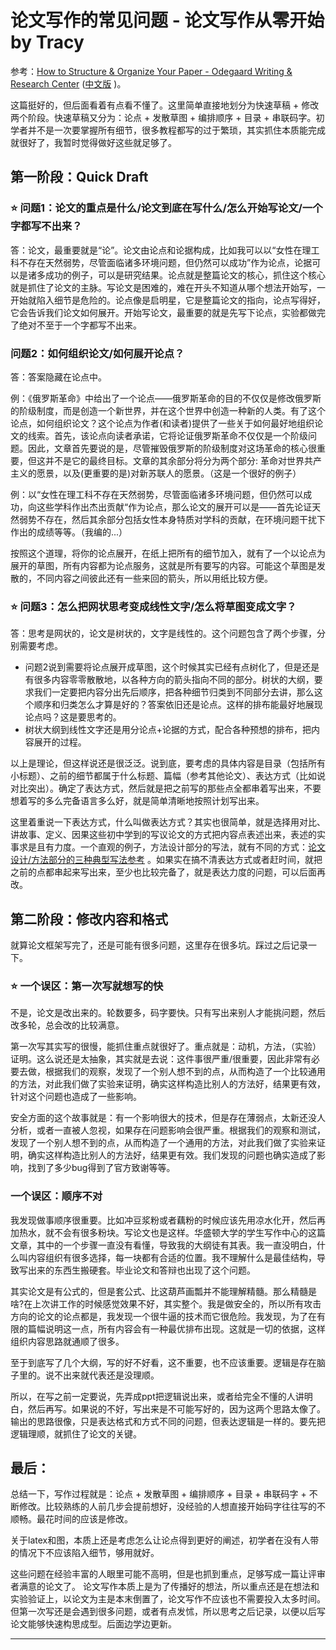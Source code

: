 # 论文写作的常见问题 - 论文写作从零开始  by Tracy
参考：[How to Structure & Organize Your Paper - Odegaard Writing & Research Center](https://depts.washington.edu/owrc/wp-content/uploads/2021/05/How-to-Structure-and-Organize-Your-Paper.pdf) ([中文版](https://mp.weixin.qq.com/s/C14N43RCuO6gWU73jCDZNg) )。

这篇挺好的，但后面看着有点看不懂了。这里简单直接地划分为快速草稿 + 修改 两个阶段。快速草稿又分为：论点 + 发散草图 + 编排顺序 + 目录 + 串联码字。初学者并不是一次要掌握所有细节，很多教程都写的过于繁琐，其实抓住本质能完成就很好了，我暂时觉得做好这些就足够了。

## 第一阶段：Quick Draft

### ⭐ 问题1：论文的重点是什么/论文到底在写什么/怎么开始写论文/一个字都写不出来？

答：论文，最重要就是“论”。论文由论点和论据构成，比如我可以以“女性在理工科不存在天然弱势，尽管面临诸多环境问题，但仍然可以成功”作为论点，论据可以是诸多成功的例子，可以是研究结果。论点就是整篇论文的核心，抓住这个核心就是抓住了论文的主脉。写论文是困难的，难在开头不知道从哪个想法开始写，一开始就陷入细节是危险的。论点像是启明星，它是整篇论文的指向，论点写得好，它会告诉我们论文如何展开。开始写论文，最重要的就是先写下论点，实验都做完了绝对不至于一个字都写不出来。

### 问题2：如何组织论文/如何展开论点？

答：答案隐藏在论点中。

例：《俄罗斯革命》中给出了一个论点——俄罗斯革命的目的不仅仅是修改俄罗斯的阶级制度，而是创造一个新世界，并在这个世界中创造一种新的人类。有了这个论点，如何组织论文？这个论点为作者(和读者)提供了一些关于如何最好地组织论文的线索。首先，该论点向读者承诺，它将论证俄罗斯革命不仅仅是一个阶级问题。因此，文章首先要说的是，尽管摧毁俄罗斯的阶级制度对这场革命的核心很重要，但这并不是它的最终目标。文章的其余部分将分为两个部分: 革命对世界共产主义的愿景，以及(更重要的是)对新苏联人的愿景。（这是一个很好的例子）

例：以“女性在理工科不存在天然弱势，尽管面临诸多环境问题，但仍然可以成功，向这些学科作出杰出贡献“作为论点，那么论文的展开可以是——首先论证天然弱势不存在，然后其余部分包括女性本身特质对学科的贡献，在环境问题干扰下作出的成绩等等。（我编的...）

按照这个道理，将你的论点展开，在纸上把所有的细节加入，就有了一个以论点为展开的草图，所有内容都为论点服务，这就是所有要写的内容。可能这个草图是发散的，不同内容之间彼此还有一些来回的箭头，所以用纸比较方便。

### ⭐ 问题3：怎么把网状思考变成线性文字/怎么将草图变成文字？

答：思考是网状的，论文是树状的，文字是线性的。这个问题包含了两个步骤，分别需要考虑。

- 问题2说到需要将论点展开成草图，这个时候其实已经有点树化了，但是还是有很多内容零零散散地，以各种方向的箭头指向不同的部分。树状的大纲，要求我们一定要把内容分出先后顺序，把各种细节归类到不同部分去讲，那么这个顺序和归类怎么才算是好的？答案依旧还是论点。这样的排布能最好地展现论点吗？这是要思考的。
- 树状大纲到线性文字还是用分论点+论据的方式，配合各种预想的排布，把内容展开的过程。

以上是理论，但这样说还是很泛泛。说到底，要考虑的具体内容是目录（包括所有小标题）、之前的细节都属于什么标题、篇幅（参考其他论文）、表达方式（比如说对比突出）。确定了表达方式，然后就是把之前写的那些点全都串着写出来，不要想着写的多么完备语言多么好，就是简单清晰地按照计划写出来。

这里着重说一下表达方式，什么叫做表达方式？其实也很简单，就是选择用对比、讲故事、定义、因果这些初中学到的写议论文的方式把内容点表述出来，表述的实事求是且有力度。一个直观的例子，方法设计部分的写法，就有不同的方式：[论文设计/方法部分的三种典型写法参考](https://scientist-with-logic.github.io/%E4%B8%80%E7%AF%87%E8%AE%BA%E6%96%87%E4%B8%AD%E6%9C%80%E6%A0%B8%E5%BF%83%E7%9A%84%E9%83%A8%E5%88%86-design-%E5%BA%94%E8%AF%A5%E6%80%8E%E4%B9%88%E5%86%99-%E4%B8%BA%E4%BB%80%E4%B9%88%E8%AF%BB%E4%BA%86%E5%A4%A7%E9%87%8F%E7%9A%84%E6%96%87%E7%AB%A0%E5%8D%B4%E6%AF%AB%E6%97%A0%E6%94%B6%E8%8E%B7/) 。如果实在搞不清表达方式或者赶时间，就把之前的点都串起来写出来，至少也比较完备了，就是表达力度的问题，可以后面再改。


## 第二阶段：修改内容和格式

就算论文框架写完了，还是可能有很多问题，这里存在很多坑。踩过之后记录一下。

### ⭐ 一个误区：第一次写就想写的快

不是，论文是改出来的。轮数要多，码字要快。只有写出来别人才能挑问题，然后改多轮，总会改的比较满意。

第一次写其实写的很慢，能抓住重点就很好了。重点就是：动机，方法，（实验）证明。这么说还是太抽象，其实就是去说：这件事很严重/很重要，因此非常有必要去做，根据我们的观察，发现了一个别人想不到的点，从而构造了一个比较通用的方法，对此我们做了实验来证明，确实这样构造比别人的方法好，结果更有效，针对这个问题也造成了一些影响。

安全方面的这个故事就是：有一个影响很大的技术，但是存在薄弱点，太新还没人分析，或者一直被人忽视，如果存在问题影响会很严重。根据我们的观察和测试，发现了一个别人想不到的点，从而构造了一个通用的方法，对此我们做了实验来证明，确实这样构造比别人的方法好，结果更有效。我们发现的问题也确实造成了影响，找到了多少bug得到了官方致谢等等。


### 一个误区：顺序不对

我发现做事顺序很重要。比如冲豆浆粉或者藕粉的时候应该先用凉水化开，然后再加热水，就不会有很多粉块。写论文也是这样。华盛顿大学的学生写作中心的这篇文章，其中的一个步骤一直没有看懂，导致我的大纲徒有其表。我一直没明白，什么叫内容组织有很多选择，每一块都有合适的位置。我不理解什么是最佳结构，导致写出来的东西生搬硬套。毕业论文和答辩也出现了这个问题。

其实论文是有公式的，但是套公式、比这葫芦画瓢并不能理解精髓。那么精髓是啥?在上次讲工作的时候感觉效果不好，其实整个。我是做安全的，所以所有攻击方向的论文的论点都是，我发现一个很牛逼的技术而它很危险。我发现，为了在有限的篇幅说明这一点，所有内容会有一种最优排布出现。这就是一切的依据，这样组织内容思路就通顺了很多。

至于到底写了几个大纲，写的好不好看，这不重要，也不应该重要。逻辑是存在脑子里的。说不出来就代表还是没理顺。

所以，在写之前一定要说，先弄成ppt把逻辑说出来，或者给完全不懂的人讲明白，然后再写。如果说的不好，写出来是不可能写好的，因为这两个思路太像了。输出的思路很像，只是表达格式和方式不同的问题，但表达逻辑是一样的。要先把逻辑理顺，就抓住了论文的关键。


## 最后：

总结一下，写作过程就是：论点 + 发散草图 + 编排顺序 + 目录 + 串联码字 + 不断修改。比较熟练的人前几步会提前想好，没经验的人想直接开始码字往往写的不顺畅。最花时间的应该是修改。

关于latex和图，本质上还是考虑怎么让论点得到更好的阐述，初学者在没有人带的情况下不应该陷入细节，够用就好。

这些问题在经验丰富的人眼里可能不高明，但是也抓到重点，足够写成一篇让评审者满意的论文了。
论文写作本质上是为了传播好的想法，所以重点还是在想法和实验验证上，以论文为主是本末倒置了，论文写作不应该也不需要投入太多时间。但第一次写还是会遇到很多问题，或者有点发怵，所以思考之后记录，以便以后写论文能够快速构思成型。后面边学边更新。

---